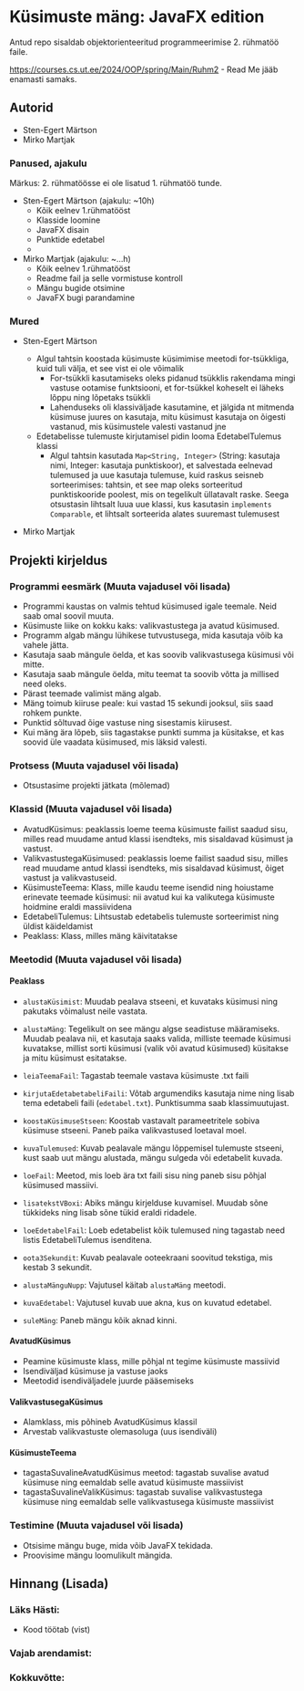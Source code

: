 # Küsimuste mäng: JavaFX edition

Antud repo sisaldab objektorienteeritud programmeerimise 2. rühmatöö faile.

https://courses.cs.ut.ee/2024/OOP/spring/Main/Ruhm2 - Read Me jääb enamasti samaks.

## Autorid

- Sten-Egert Märtson
- Mirko Martjak

### Panused, ajakulu

Märkus: 2. rühmatöösse ei ole lisatud 1. rühmatöö tunde. 

- Sten-Egert Märtson (ajakulu: ~10h)
  - Kõik eelnev 1.rühmatööst
  - Klasside loomine
  - JavaFX disain
  - Punktide edetabel 
  - 
- Mirko Martjak (ajakulu: ~...h)
  - Kõik eelnev 1.rühmatööst
  - Readme fail ja selle vormistuse kontroll
  - Mängu bugide otsimine
  - JavaFX bugi parandamine

### Mured

- Sten-Egert Märtson
  - Algul tahtsin koostada küsimuste küsimimise meetodi for-tsükkliga, kuid tuli välja, et see vist ei ole võimalik
    - For-tsükkli kasutamiseks oleks pidanud tsükklis rakendama mingi vastuse ootamise funktsiooni, et for-tsükkel koheselt ei läheks lõppu ning lõpetaks tsükkli
    - Lahenduseks oli klassiväljade kasutamine, et jälgida nt mitmenda küsimuse juures on kasutaja, mitu küsimust kasutaja on õigesti vastanud, mis küsimustele valesti vastanud jne
  - Edetabelisse tulemuste kirjutamisel pidin looma EdetabelTulemus klassi
    - Algul tahtsin kasutada `Map<String, Integer>` (String: kasutaja nimi, Integer: kasutaja punktiskoor), et salvestada eelnevad tulemused ja uue kasutaja tulemuse, kuid raskus seisneb sorteerimises: tahtsin, et see map oleks sorteeritud punktiskooride poolest, mis on tegelikult üllatavalt raske. Seega otsustasin lihtsalt luua uue klassi, kus kasutasin `implements Comparable`, et lihtsalt sorteerida alates suuremast tulemusest
 
- Mirko Martjak

## Projekti kirjeldus

### Programmi eesmärk (Muuta vajadusel või lisada)

- Programmi kaustas on valmis tehtud küsimused igale teemale. Neid saab omal soovil muuta.
- Küsimuste liike on kokku kaks: valikvastustega ja avatud küsimused.
- Programm algab mängu lühikese tutvustusega, mida kasutaja võib ka vahele jätta.
- Kasutaja saab mängule öelda, et kas soovib valikvastusega küsimusi või mitte.
- Kasutaja saab mängule öelda, mitu teemat ta soovib võtta ja millised need oleks.
- Pärast teemade valimist mäng algab.
- Mäng toimub kiiruse peale: kui vastad 15 sekundi jooksul, siis saad rohkem punkte.
- Punktid sõltuvad õige vastuse ning sisestamis kiirusest.
- Kui mäng ära lõpeb, siis tagastakse punkti summa ja küsitakse, et kas soovid üle vaadata küsimused, mis läksid valesti.

### Protsess (Muuta vajadusel või lisada)

- Otsustasime projekti jätkata (mõlemad)
	

### Klassid (Muuta vajadusel või lisada)

- AvatudKüsimus: peaklassis loeme teema küsimuste failist saadud sisu, milles read muudame antud klassi isendteks, mis sisaldavad küsimust ja vastust.
- ValikvastustegaKüsimused: peaklassis loeme failist saadud sisu, milles read muudame antud klassi isendteks, mis sisaldavad küsimust, õiget vastust ja valikvastuseid.
- KüsimusteTeema: Klass, mille kaudu teeme isendid ning hoiustame erinevate teemade küsimusi: nii avatud kui ka valikutega küsimuste hoidmine eraldi massiividena
- EdetabeliTulemus: Lihtsustab edetabelis tulemuste sorteerimist ning üldist käideldamist
- Peaklass: Klass, milles mäng käivitatakse

### Meetodid (Muuta vajadusel või lisada)

#### Peaklass

- `alustaKüsimist`: Muudab pealava stseeni, et kuvataks küsimusi ning pakutaks võimalust neile vastata.
- `alustaMäng`: Tegelikult on see mängu algse seadistuse määramiseks. Muudab pealava nii, et kasutaja saaks valida, milliste teemade küsimusi kuvatakse, millist sorti küsimusi (valik või avatud küsimused) küsitakse ja mitu küsimust esitatakse.
- `leiaTeemaFail`: Tagastab teemale vastava küsimuste .txt faili
- `kirjutaEdetabetabeliFaili`: Võtab argumendiks kasutaja nime ning lisab tema edetabeli faili (`edetabel.txt`). Punktisumma saab klassimuutujast.
- `koostaKüsimuseStseen`: Koostab vastavalt parameetritele sobiva küsimuse stseeni. Paneb paika valikvastused loetaval moel.
- `kuvaTulemused`: Kuvab pealavale mängu lõppemisel tulemuste stseeni, kust saab uut mängu alustada, mängu sulgeda või edetabelit kuvada.
- `loeFail`: Meetod, mis loeb ära txt faili sisu ning paneb sisu põhjal küsimused massiivi.
- `lisatekstVBoxi`: Abiks mängu kirjelduse kuvamisel. Muudab sõne tükkideks ning lisab sõne tükid eraldi ridadele.
- `loeEdetabelFail`: Loeb edetabelist kõik tulemused ning tagastab need listis EdetabeliTulemus isenditena.
- `oota3Sekundit`: Kuvab pealavale ooteekraani soovitud tekstiga, mis kestab 3 sekundit.

- `alustaMänguNupp`: Vajutusel käitab `alustaMäng` meetodi.
- `kuvaEdetabel`: Vajutusel kuvab uue akna, kus on kuvatud edetabel.
- `suleMäng`: Paneb mängu kõik aknad kinni.

#### AvatudKüsimus

- Peamine küsimuste klass, mille põhjal nt tegime küsimuste massiivid
- Isendiväljad küsimuse ja vastuse jaoks
- Meetodid isendiväljadele juurde pääsemiseks

#### ValikvastusegaKüsimus

- Alamklass, mis põhineb AvatudKüsimus klassil
- Arvestab valikvastuste olemasoluga (uus isendiväli)

#### KüsimusteTeema

- tagastaSuvalineAvatudKüsimus meetod: tagastab suvalise avatud küsimuse ning eemaldab selle avatud küsimuste massiivist
- tagastaSuvalineValikKüsimus: tagastab suvalise valikvastustega küsimuse ning eemaldab selle valikvastusega küsimuste massiivist

### Testimine (Muuta vajadusel või lisada)

- Otsisime mängu buge, mida võib JavaFX tekidada.
- Proovisime mängu loomulikult mängida.

## Hinnang (Lisada)

### Läks Hästi:

- Kood töötab (vist)
### Vajab arendamist:

### Kokkuvõtte:

